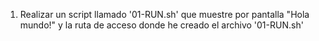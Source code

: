 1. Realizar un script llamado '01-RUN.sh' que muestre por pantalla "Hola mundo!"  y la ruta de acceso donde he creado el archivo '01-RUN.sh' 
